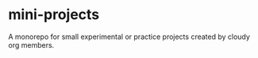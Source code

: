 # mini-projects
A monorepo for small experimental or practice projects created by cloudy org members.
